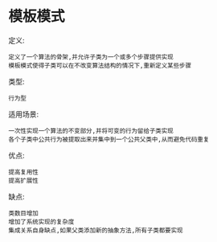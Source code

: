 # 模板模式

定义:

    定义了一个算法的骨架,并允许子类为一个或多个步骤提供实现
    模板模式使得子类可以在不改变算法结构的情况下,重新定义某些步骤
    
类型:

    行为型
    
适用场景:

    一次性实现一个算法的不变部分,并将可变的行为留给子类实现
    各个子类中公共行为被提取出来并集中到一个公共父类中,从而避免代码重复
    
优点:

    提高复用性
    提高扩展性
    
缺点:

    类数目增加
    增加了系统实现的复杂度
    集成关系自身缺点,如果父类添加新的抽象方法,所有子类都要实现
    

